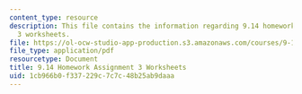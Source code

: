 ```yaml
---
content_type: resource
description: This file contains the information regarding 9.14 homework assignment
  3 worksheets.
file: https://ol-ocw-studio-app-production.s3.amazonaws.com/courses/9-14-brain-structure-and-its-origins-spring-2014/1cb966b0f337229c7c7c48b25ab9daaa_MIT9_14S14_HW3WorkSheets.pdf
file_type: application/pdf
resourcetype: Document
title: 9.14 Homework Assignment 3 Worksheets
uid: 1cb966b0-f337-229c-7c7c-48b25ab9daaa
---
```

